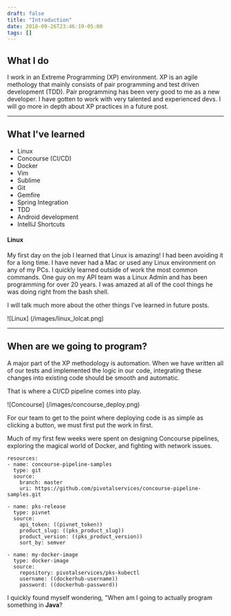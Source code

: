 ```yaml
---
draft: false
title: "Introduction"
date: 2018-09-26T23:46:19-05:00
tags: []
---
```


## What I do
I work in an Extreme Programming (XP) environment. XP is an agile methology that mainly consists of pair programming and test driven development (TDD). Pair programming has been very good to me as a new developer. I have gotten to work with very talented and experienced devs. I will go more in depth about XP practices in a future post.
___
## What I've learned 

* Linux
* Concourse (CI/CD)
* Docker
* Vim
* Sublime
* Git
* Gemfire
* Spring Integration
* TDD
* Android development
* IntelliJ Shortcuts

#### Linux
My first day on the job I learned that Linux is amazing! I had been avoiding it for a long time. I have never had a Mac or used any Linux environment on any of my PCs. I quickly learned outside of work the most common commands. One guy on my API team was a Linux Admin and has been programming for over 20 years. I was amazed at all of the cool things he was doing right from the bash shell.

I will talk much more about the other things I've learned in future posts.

![Linux] (/images/linux_lolcat.png)

___
## When are we going to program?

A major part of the XP methodology is automation. When we have written all of our tests and implemented the logic in our code, integrating these changes into existing code should be smooth and automatic. 

That is where a CI/CD pipeline comes into play.

![Concourse] (/images/concourse_deploy.png)

For our team to get to the point where deploying code is as simple as clicking a button, we must first put the work in first.

Much of my first few weeks were spent on designing Concourse pipelines, exploring the magical world of Docker, and fighting with network issues.

```
resources:
- name: concourse-pipeline-samples
  type: git
  source:
    branch: master
    uri: https://github.com/pivotalservices/concourse-pipeline-samples.git

- name: pks-release
  type: pivnet
  source:
    api_token: ((pivnet_token))
    product_slug: ((pks_product_slug))
    product_version: ((pks_product_version))
    sort_by: semver

- name: my-docker-image
  type: docker-image
  source:
    repository: pivotalservices/pks-kubectl
    username: ((dockerhub-username))
    password: ((dockerhub-password))
```

I quickly found myself wondering, "When am I going to actually program something in **Java**?


